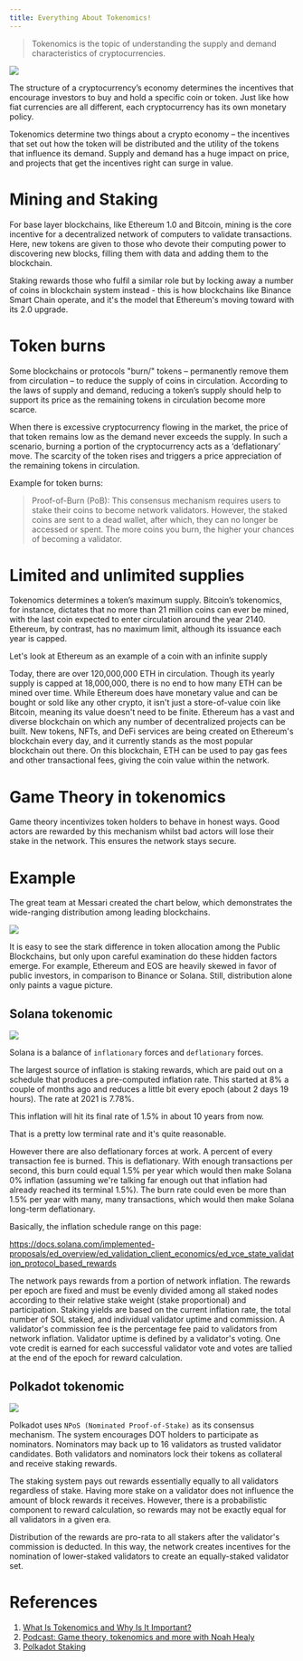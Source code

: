 ```yaml
---
title: Everything About Tokenomics!
---
```


> Tokenomics is the topic of understanding the supply and demand characteristics of cryptocurrencies.

<img src="https://uploads-ssl.webflow.com/6144a5538866e5dba87d9af9/6250758174196069bc576bb0_what%20is%20tokenomics1.jpeg" />

The structure of a cryptocurrency’s economy determines the incentives that encourage investors to buy and hold a specific coin or token. Just like how fiat currencies are all different, each cryptocurrency has its own monetary policy.

Tokenomics determine two things about a crypto economy – the incentives that set out how the token will be distributed and the utility of the tokens that influence its demand. Supply and demand has a huge impact on price, and projects that get the incentives right can surge in value.

# Mining and Staking
For base layer blockchains, like Ethereum 1.0 and Bitcoin, mining is the core incentive for a decentralized network of computers to validate transactions. Here, new tokens are given to those who devote their computing power to discovering new blocks, filling them with data and adding them to the blockchain.

Staking rewards those who fulfil a similar role but by locking away a number of coins in blockchain system instead - this is how blockchains like Binance Smart Chain operate, and it's the model that Ethereum's moving toward with its 2.0 upgrade.

# Token burns
Some blockchains or protocols "burn/" tokens – permanently remove them from circulation – to reduce the supply of coins in circulation. According to the laws of supply and demand, reducing a token’s supply should help to support its price as the remaining tokens in circulation become more scarce.

When there is excessive cryptocurrency flowing in the market, the price of that token remains low as the demand never exceeds the supply. In such a scenario, burning a portion of the cryptocurrency acts as a ‘deflationary’ move. The scarcity of the token rises and triggers a price appreciation of the remaining tokens in circulation.

Example for token burns:

> Proof-of-Burn (PoB): This consensus mechanism requires users to stake their coins to become network validators. However, the staked coins are sent to a dead wallet, after which, they can no longer be accessed or spent. The more coins you burn, the higher your chances of becoming a validator.

# Limited and unlimited supplies
Tokenomics determines a token’s maximum supply. Bitcoin’s tokenomics, for instance, dictates that no more than 21 million coins can ever be mined, with the last coin expected to enter circulation around the year 2140. Ethereum, by contrast, has no maximum limit, although its issuance each year is capped.

Let's look at Ethereum as an example of a coin with an infinite supply

Today, there are over 120,000,000 ETH in circulation. Though its yearly supply is capped at 18,000,000, there is no end to how many ETH can be mined over time. While Ethereum does have monetary value and can be bought or sold like any other crypto, it isn't just a store-of-value coin like Bitcoin, meaning its value doesn't need to be finite. Ethereum has a vast and diverse blockchain on which any number of decentralized projects can be built. New tokens, NFTs, and DeFi services are being created on Ethereum's blockchain every day, and it currently stands as the most popular blockchain out there. On this blockchain, ETH can be used to pay gas fees and other transactional fees, giving the coin value within the network.

# Game Theory in tokenomics

Game theory incentivizes token holders to behave in honest ways. Good actors are rewarded by this mechanism whilst bad actors will lose their stake in the network. This ensures the network stays secure.

# Example
The great team at Messari created the chart below, which demonstrates the wide-ranging distribution among leading blockchains.

<img src="https://pbs.twimg.com/media/E1l8L2dXMAExklv?format=jpg&name=large" />

It is easy to see the stark difference in token allocation among the Public Blockchains, but only upon careful examination do these hidden factors emerge. For example, Ethereum and EOS are heavily skewed in favor of public investors, in comparison to Binance or Solana. Still, distribution alone only paints a vague picture.

## Solana tokenomic

<img src="https://file.publish.vn/amberblocks/2021-11/solana-sol-token-allocation-1636016629061.png" />

Solana is a balance of `inflationary` forces and `deflationary` forces.

The largest source of inflation is staking rewards, which are paid out on a schedule that produces a pre-computed inflation rate. This started at 8% a couple of months ago and reduces a little bit every epoch (about 2 days 19 hours). The rate at 2021 is 7.78%.

This inflation will hit its final rate of 1.5% in about 10 years from now.

That is a pretty low terminal rate and it's quite reasonable.

However there are also deflationary forces at work. A percent of every transaction fee is burned. This is deflationary. With enough transactions per second, this burn could equal 1.5% per year which would then make Solana 0% inflation (assuming we're talking far enough out that inflation had already reached its terminal 1.5%). The burn rate could even be more than 1.5% per year with many, many transactions, which would then make Solana long-term deflationary.

Basically, the inflation schedule range on this page:

<a target="_blank" href="https://docs.solana.com/implemented-proposals/ed_overview/ed_validation_client_economics/ed_vce_state_validation_protocol_based_rewards">https://docs.solana.com/implemented-proposals/ed_overview/ed_validation_client_economics/ed_vce_state_validation_protocol_based_rewards</a>

The network pays rewards from a portion of network inflation. The rewards per epoch are fixed and must be evenly divided among all staked nodes according to their relative stake weight (stake proportional) and participation. Staking yields are based on the current inflation rate, the total number of SOL staked, and individual validator uptime and commission. A validator's commission fee is the percentage fee paid to validators from network inflation. Validator uptime is defined by a validator's voting. One vote credit is earned for each successful validator vote and votes are tallied at the end of the epoch for reward calculation.


## Polkadot tokenomic

<img src="https://file.publish.vn/coin98/2021-07/phan-phoi-dot-coin-1627639546072.png" />

Polkadot uses `NPoS (Nominated Proof-of-Stake)` as its consensus mechanism. The system encourages DOT holders to participate as nominators. Nominators may back up to 16 validators as trusted validator candidates. Both validators and nominators lock their tokens as collateral and receive staking rewards.

The staking system pays out rewards essentially equally to all validators regardless of stake. Having more stake on a validator does not influence the amount of block rewards it receives. However, there is a probabilistic component to reward calculation, so rewards may not be exactly equal for all validators in a given era.

Distribution of the rewards are pro-rata to all stakers after the validator's commission is deducted. In this way, the network creates incentives for the nomination of lower-staked validators to create an equally-staked validator set.


# References

1. <a target="_blank" href="https://www.coindesk.com/learn/what-is-tokenomics-and-why-is-it-important/">What Is Tokenomics and Why Is It Important?</a>
2. <a target="_blank" href="https://thedatascientist.com/game-theory-tokenomics-noah-healy/">Podcast: Game theory, tokenomics and more with Noah Healy</a>
3. <a target="_blank" href="https://blockdaemon.com/docs/protocol-documentation/polkadot/how-polkadot-staking-works/">Polkadot Staking</a>
